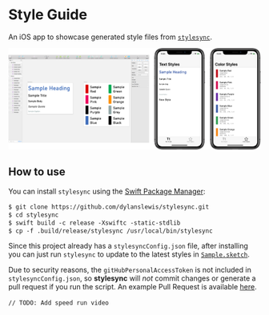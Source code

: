 # Style Guide

An iOS app to showcase generated style files from [`stylesync`](https://github.com/dylanslewis/stylesync).

<p align="center">
<img src="Design/Hero.png" width="1000" max-width="90%" alt="stylesync" />
</p>

## How to use

You can install `stylesync` using the [Swift Package Manager](https://github.com/apple/swift-package-manager):
```
$ git clone https://github.com/dylanslewis/stylesync.git
$ cd stylesync
$ swift build -c release -Xswiftc -static-stdlib
$ cp -f .build/release/stylesync /usr/local/bin/stylesync
```

Since this project already has a `stylesyncConfig.json` file, after installing you can just run `stylesync` to update to the latest styles in [`Sample.sketch`](Design/Sample.sketch).

Due to security reasons, the `gitHubPersonalAccessToken` is not included in `stylesyncConfig.json`, so **stylesync** will *not* commit changes or generate a pull request if you run the script. An example Pull Request is available [here](https://github.com/dylanslewis/stylesync-style-guide-ios/pull/2).

`// TODO: Add speed run video`

